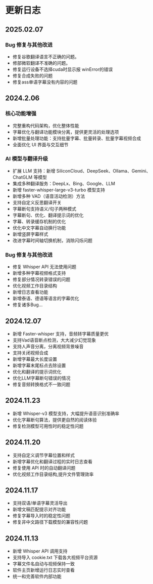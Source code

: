 # 更新日志

## 2025.02.07

### Bug 修复与其他改进

- 修复谷歌翻译语言不正确的问题。
- 修部微软翻译不准确的问题。
- 修复运行设备不选择cuda时显示报 winError的错误
- 修复合成失败的问题
- 修复ass单语字幕没有内容的问题

## 2024.2.06

### 核心功能增强

- 完整重构代码架构，优化整体性能
- 字幕优化与翻译功能模块分离，提供更灵活的处理选项
- 新增批量处理功能：支持批量字幕、批量转录、批量字幕视频合成
- 全面优化 UI 界面与交互细节

### AI 模型与翻译升级

- 扩展 LLM 支持：新增 SiliconCloud、DeepSeek、Ollama、Gemini、ChatGLM 等模型
- 集成多种翻译服务：DeepLx、Bing、Google、LLM
- 新增 faster-whisper-large-v3-turbo 模型支持
- 新增多种 VAD（语音活动检测）方法
- 支持自定义反思翻译开关
- 字幕断句支持语义/句子两种模式
- 字幕断句、优化、翻译提示词的优化
- 字幕、转录缓存机制的优化
- 优化中文字幕自动换行功能
- 新增竖屏字幕样式
- 改进字幕时间轴切换机制，消除闪烁问题

### Bug 修复与其他改进

- 修复 Whisper API 无法使用问题
- 新增多种字幕视频格式支持
- 修复部分情况转录错误的问题
- 优化视频工作目录结构
- 新增日志查看功能
- 新增泰语、德语等语言的字幕优化
- 修复诸多Bug...

## 2024.12.07

- 新增 Faster-whisper 支持，音频转字幕质量更优
- 支持Vad语音断点检测，大大减少幻觉现象
- 支持人声音分离，分离视频背景噪音
- 支持关闭视频合成
- 新增字幕最大长度设置
- 新增字幕末尾标点去除设置
- 优化和翻译的提示词优化
- 优化LLM字幕断句错误的情况
- 修复音频转换格式不一致问题

## 2024.11.23

- 新增 Whisper-v3 模型支持，大幅提升语音识别准确率
- 优化字幕断句算法，提供更自然的阅读体验
- 修复检测模型可用性时的稳定性问题

## 2024.11.20

- 支持自定义调节字幕位置和样式
- 新增字幕优化和翻译过程的实时日志查看
- 修复使用 API 时的自动翻译问题
- 优化视频工作目录结构,提升文件管理效率

## 2024.11.17

- 支持双语/单语字幕灵活导出
- 新增文稿匹配提示对齐功能
- 修复字幕导入时的稳定性问题
- 修复非中文路径下载模型的兼容性问题

## 2024.11.13

- 新增 Whisper API 调用支持
- 支持导入 cookie.txt 下载各大视频平台资源
- 字幕文件名自动与视频保持一致
- 软件主页新增运行日志实时查看
- 统一和完善软件内部功能
